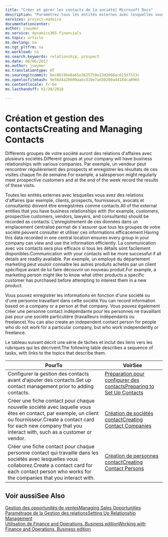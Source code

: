 ```yaml
---
title: "Créer et gérer les contacts de la société| Microsoft Docs"
description: "Paramétrez tous les entités externes avec lesquelles vous avez une relation d'affaires (par exemple les prospects, les clients, les fournisseurs, et les consultants) comme contacts."
services: project-madeira
documentationcenter: 
author: jswymer
ms.service: dynamics365-financials
ms.topic: article
ms.devlang: na
ms.tgt_pltfrm: na
ms.workload: na
ms.search.keywords: relationship, prospect
ms.date: 06/06/2017
ms.author: jswymer
ms.translationtype: HT
ms.sourcegitcommit: bec0619be0a65e3625759e13d2866ac615d7513c
ms.openlocfilehash: 9e56d4a2b609aabcd10e7ad30280a44184ca0965
ms.contentlocale: fr-be
ms.lasthandoff: 01/30/2018

---
```

# <a name="creating-and-managing-contacts"></a><span data-ttu-id="41fa1-103">Création et gestion des contacts</span><span class="sxs-lookup"><span data-stu-id="41fa1-103">Creating and Managing Contacts</span></span>
<span data-ttu-id="41fa1-104">Différents groupes de votre société auront des relations d'affaires avec plusieurs sociétés.</span><span class="sxs-lookup"><span data-stu-id="41fa1-104">Different groups at your company will have business relationships with various companies.</span></span> <span data-ttu-id="41fa1-105">Par exemple, un vendeur peut rencontrer régulièrement des prospects et enregistrer les résultats de ces visites chaque fin de semaine.</span><span class="sxs-lookup"><span data-stu-id="41fa1-105">For example, a salesperson might regularly meet prospective customers and at the end of the week record the results of these visits.</span></span>

<span data-ttu-id="41fa1-106">Toutes les entités externes avec lesquelles vous avez des relations d'affaires (par exemple, clients, prospects, fournisseurs, avocats et consultants) doivent être enregistrées comme contacts.</span><span class="sxs-lookup"><span data-stu-id="41fa1-106">All of the external entities that you have business relationships with (for example, customers, prospective customers, vendors, lawyers, and consultants) should be recorded as contacts.</span></span> <span data-ttu-id="41fa1-107">L'enregistrement de ces données dans un emplacement centralisé permet de s'assurer que tous les groupes de votre société peuvent consulter et utiliser ces informations efficacement.</span><span class="sxs-lookup"><span data-stu-id="41fa1-107">Having this data recorded in one central location ensures every group in your company can view and use the information efficiently.</span></span> <span data-ttu-id="41fa1-108">La communication avec vos contacts sera plus efficace si tous les détails sont facilement disponibles.</span><span class="sxs-lookup"><span data-stu-id="41fa1-108">Communication with your contacts will be more successful if all details are readily available.</span></span> <span data-ttu-id="41fa1-109">Par exemple, un employé du département marketing peut vouloir connaître les autres produits achetés par un client spécifique avant de lui faire découvrir un nouveau produit.</span><span class="sxs-lookup"><span data-stu-id="41fa1-109">For example, a marketing person might like to know what other products a specific customer has purchased before attempting to interest them in a new product.</span></span>

<span data-ttu-id="41fa1-110">Vous pouvez enregistrer les informations en fonction d'une société ou d'une personne travaillant dans cette société.</span><span class="sxs-lookup"><span data-stu-id="41fa1-110">You can record information based on a company or a person at that company.</span></span> <span data-ttu-id="41fa1-111">Vous pouvez également créer une personne contact indépendante pour les personnes ne travaillant pas pour une société particulière (travailleurs indépendants ou freelance).</span><span class="sxs-lookup"><span data-stu-id="41fa1-111">You can also create an independent contact person for people who do not work for a particular company, but who work independently or freelance.</span></span>

<span data-ttu-id="41fa1-112">Le tableau suivant décrit une série de tâches et inclut des liens vers les rubriques qui les décrivent.</span><span class="sxs-lookup"><span data-stu-id="41fa1-112">The following table describes a sequence of tasks, with links to the topics that describe them.</span></span>

| <span data-ttu-id="41fa1-113">Pour</span><span class="sxs-lookup"><span data-stu-id="41fa1-113">To</span></span> | <span data-ttu-id="41fa1-114">Voir</span><span class="sxs-lookup"><span data-stu-id="41fa1-114">See</span></span> |
| --- | --- |
| <span data-ttu-id="41fa1-115">Configurer la gestion des contacts avant d'ajouter des contacts.</span><span class="sxs-lookup"><span data-stu-id="41fa1-115">Set up contact management prior to adding contacts.</span></span> |[<span data-ttu-id="41fa1-116">Préparation pour configurer des contacts</span><span class="sxs-lookup"><span data-stu-id="41fa1-116">Preparing to Set Up Contacts</span></span>](marketing-setup-contacts.md) |
| <span data-ttu-id="41fa1-117">Créer une fiche contact pour chaque nouvelle société avec laquelle vous êtes en contact, par exemple, un client ou fournisseur.</span><span class="sxs-lookup"><span data-stu-id="41fa1-117">Create a contact card for each new company that you interact with, such as a customer or vendor.</span></span> |[<span data-ttu-id="41fa1-118">Création de sociétés contact</span><span class="sxs-lookup"><span data-stu-id="41fa1-118">Creating Contact Companies</span></span>](marketing-create-contact-companies.md) |
| <span data-ttu-id="41fa1-119">Créer une fiche contact pour chaque personne contact qui travaille dans les sociétés avec lesquelles vous collaborez.</span><span class="sxs-lookup"><span data-stu-id="41fa1-119">Create a contact card for each contact person who works for the companies that you interact with.</span></span> |[<span data-ttu-id="41fa1-120">Création de personnes contact</span><span class="sxs-lookup"><span data-stu-id="41fa1-120">Creating Contact Persons</span></span>](marketing-create-contact-persons.md) |

## <a name="see-also"></a><span data-ttu-id="41fa1-121">Voir aussi</span><span class="sxs-lookup"><span data-stu-id="41fa1-121">See Also</span></span>
[<span data-ttu-id="41fa1-122">Gestion des opportunités de ventes</span><span class="sxs-lookup"><span data-stu-id="41fa1-122">Managing Sales Opportunities</span></span>](marketing-manage-sales-opportunities.md)  
[<span data-ttu-id="41fa1-123">Paramétrage de la Gestion des relations</span><span class="sxs-lookup"><span data-stu-id="41fa1-123">Setting Up Relationship Management</span></span>](marketing-setup-marketing.md)  
[<span data-ttu-id="41fa1-124">Utilisation de Finance and Operations, Business edition</span><span class="sxs-lookup"><span data-stu-id="41fa1-124">Working with Finance and Operations, Business edition</span></span>](ui-work-product.md)  

